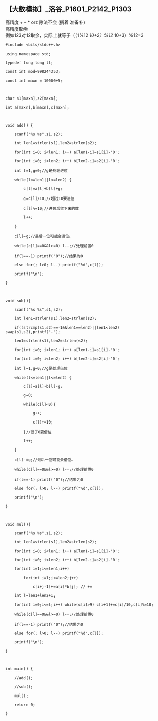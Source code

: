 ## 【大数模拟】_洛谷_P1601_P2142_P1303

高精度 + - * orz 除法不会 (搁着 准备补)  
高精度取余  
例如123对12取余，实际上就等于（（1%12 _10+2）%12_ 10+3）%12=3

    
    
    #include <bits/stdc++.h>
    using namespace std;
    typedef long long ll;
    const int mod=998244353;
    const int maxn = 10000+5;
    
    char s1[maxn],s2[maxn];
    int a[maxn],b[maxn],c[maxn];
    
    void add() {
        scanf("%s %s",s1,s2);
        int len1=strlen(s1),len2=strlen(s2);
        for(int i=0; i<len1; i++) a[len1-i]=s1[i]-'0';
        for(int i=0; i<len2; i++) b[len2-i]=s2[i]-'0';
        int l=1,g=0;//g是处理进位
        while(l<=len1||l<=len2) {
            c[l]=a[l]+b[l]+g;
            g=c[l]/10;//超过10要进位
            c[l]%=10;//进位后留下来的数
            l++;
        }
        c[l]=g;//最后一位可能会进位。
        while(c[l]==0&&l>=0) l--;//处理前置0
        if(l==-1) printf("0");//结果为0
        else for(; l>0; l--) printf("%d",c[l]);
        printf("\n");
    }
    
    void sub(){
        scanf("%s %s",s1,s2);
        int len1=strlen(s1),len2=strlen(s2);
    	if((strcmp(s1,s2)==-1&&len1==len2)||len1<len2) swap(s1,s2),printf("-");
    	len1=strlen(s1),len2=strlen(s2);
        for(int i=0; i<len1; i++) a[len1-i]=s1[i]-'0';
        for(int i=0; i<len2; i++) b[len2-i]=s2[i]-'0';
        int l=1,g=0;//g是处理借位
        while(l<=len1||l<=len2) {
            c[l]=a[l]-b[l]-g;
            g=0;
            while(c[l]<0){
                g++;
                c[l]+=10;
            }//低于0要借位 
            l++;
        }
        c[l]-=g;//最后一位可能会借位。
        while(c[l]==0&&l>=0) l--;//处理前置0
        if(l==-1) printf("0");//结果为0
        else for(; l>0; l--) printf("%d",c[l]);
        printf("\n");
    }
    
    void mul(){
    	scanf("%s %s",s1,s2);
        int len1=strlen(s1),len2=strlen(s2);
        for(int i=0; i<len1; i++) a[len1-i]=s1[i]-'0';
        for(int i=0; i<len2; i++) b[len2-i]=s2[i]-'0';
        for(int i=1;i<=len1;i++)
    		for(int j=1;j<=len2;j++)
    			c[i+j-1]+=a[i]*b[j]; // +=
        int l=len1+len2+1;
        for(int i=0;i<=l;i++) while(c[i]>9) c[i+1]+=c[i]/10,c[i]%=10;
        while(c[l]==0&&l>=0) l--;//处理前置0
        if(l==-1) printf("0");//结果为0
        else for(; l>0; l--) printf("%d",c[l]);
        printf("\n");
    }
    
    int main() {
        //add();
        //sub();
        mul();
        return 0;
    }
    

